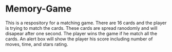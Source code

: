 # Memory-Game
This is a respository for a matching game. There are 16 cards and the player is trying to match the cards. These cards are spread ranodomly and will disapear after one second. The player wins the game if he match all the cards. An alert box will show the player his score including number of moves, time, and stars rating.
